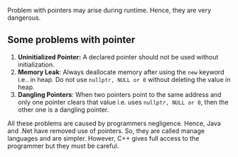 Problem with pointers may arise during runtime. Hence, they are very dangerous.

## Some problems with pointer
1. **Uninitialized Pointer:** A declared pointer should not be used without initialization.
2. **Memory Leak**: Always deallocate memory after using the `new` keyword i.e.. in heap.  Do not use `nullptr, NULL or 0` without deleting the value in heap.
3. **Dangling Pointers**: When two pointers point to the same address and only one pointer clears that value i.e. uses `nullptr, NULL or 0`, then the other one is a dangling pointer. 

All these problems are caused by programmers negligence. Hence, Java and .Net have removed use of pointers. So, they are called manage languages and are simpler. However, C++ gives full access to the programmer but they must be careful.

